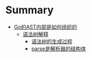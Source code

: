 # Summary

* [Go的AST内部是如何组织的](README.md)
  * [语法树解释](yu-fa-shu-jie-shi.md)
    * [语法树的生成过程](yu-fa-shu-jie-shi/yu-fa-shu-de-sheng-cheng-guo-cheng.md)
    * [parse是解析器的结构体](yu-fa-shu-jie-shi/parseshi-jie-xi-qi-de-jie-gou-ti.md)


